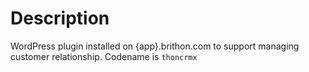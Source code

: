 # Description
WordPress plugin installed on {app}.brithon.com to support managing customer relationship. Codename is `thoncrmx`
